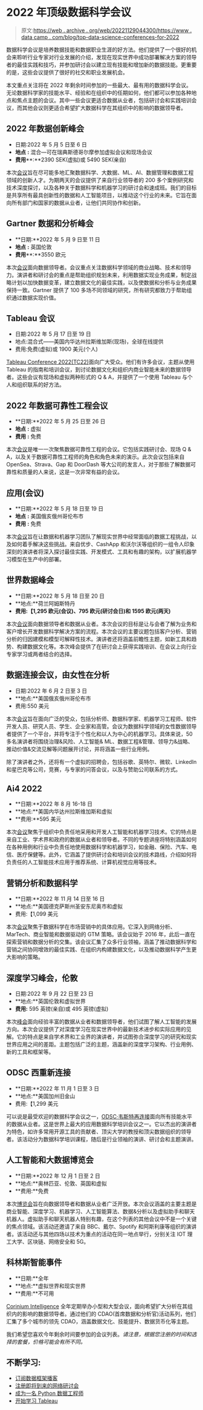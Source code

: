 # 2022 年顶级数据科学会议

> 原文:[https://web . archive . org/web/20221129044300/https://www . data camp . com/blog/top-data-science-conferences-for-2022](https://web.archive.org/web/20221129044300/https://www.datacamp.com/blog/top-data-science-conferences-for-2022)

数据科学会议是培养数据技能和数据职业生涯的好方法。他们提供了一个很好的机会来聆听行业专家对行业发展的介绍，发现在现实世界中成功部署解决方案的领导者的最佳实践和技巧，并参加研讨会以建立现有技能和增加新的数据技能。更重要的是，这些会议提供了很好的社交和职业发展机会。

本文重点关注将在 2022 年剩余时间参加的一些最大、最有用的数据科学会议。无论数据科学家的技能水平、经验和在组织中的任期如何，他们都可以参加各种地点和焦点主题的会议。其中一些会议更适合数据从业者，包括研讨会和实践培训会议，而其他会议则更适合希望扩大数据科学在其组织中的影响的数据领导者。

## 2022 年数据创新峰会

*   日期:2022 年 5 月 5 日至 6 日
*   **地点** **:** 混合—可在瑞典斯德哥尔摩参加虚拟会议和现场会议
*   **费用****:**2390 SEK(虚拟)或 5490 SEK(亲自)

本次[会议](https://web.archive.org/web/20220529053721/https://datainnovationsummit.com/)旨在尽可能多地汇聚数据科学、大数据、ML、AI、数据管理和数据工程领域的创新人才。为期两天的会议提供了来自行业领导者的 200 多个案例研究和技术深度探讨，以及各种关于数据科学和机器学习的研讨会和速成班。我们的目标是共享所有最具创新性的数据和人工智能项目，以推动这个行业的未来。它旨在面向所有部门和国家的数据从业者，让他们共同协作和创新。

## Gartner 数据和分析峰会

*   **日期:**2022 年 5 月 9 日至 11 日
*   **地点** **:** 英国伦敦
*   **费用****:**3550 欧元

本次[会议](https://web.archive.org/web/20220529053721/https://www.gartner.com/en/conferences/emea/data-analytics-uk)面向数据领导者。会议重点关注数据科学领域的商业战略、技术和领导力。演讲者和研讨会的重点是帮助组织规划未来，利用数据实现业务成果，制定战略计划以加快数据变革，建立数据文化的最佳实践，以及使数据和分析与业务成果保持一致。Gartner 提供了 100 多场不同领域的研究，所有研究都致力于帮助组织通过数据实现价值。

## Tableau 会议

*   日期:2022 年 5 月 17 日至 19 日
*   地点:混合式——美国内华达州拉斯维加斯(现场)，全球在线提供
*   费用:免费(虚拟)或 1900 美元(个人)

[Tableau Conference 2022(TC22)](https://web.archive.org/web/20220529053721/https://www.tableau.com/events/conference)面向广大受众。他们有许多会议，主题从使用 Tableau 的指南和培训会议，到讨论数据文化和组织内商业智能未来的数据领导者。这些会议有现场和虚拟两种形式的 Q & A，并提供了一个使用 Tableau 与个人和组织联系的好方法。

## 2022 年数据可靠性工程会议

*   **日期:**2022 年 5 月 25 日至 26 日
*   **地点** **:** 虚拟
*   **费用** **:** 免费

本次[会议](https://web.archive.org/web/20220529053721/https://drecon.org/#register)是唯一一次聚焦数据可靠性工程的会议。它包括实践研讨会、现场 Q & A，以及关于数据可靠性工程师的角色和角色未来的演示。此次会议包括来自 OpenSea、Strava、Gap 和 DoorDash 等大公司的发言人，对于那些了解数据可靠性和质量的人来说，这是一次非常有益的会议。

## 应用(会议)

*   **日期:**2022 年 5 月 18 日至 19 日
*   **地点** **:** 美国俄亥俄州哥伦布市
*   **费用** **:** 免费

本次[会议](https://web.archive.org/web/20220529053721/https://www.applyconf.com/)旨在让数据和机器学习团队了解现实世界中经常面临的数据工程挑战，以及如何着手解决这些挑战。来自优步、CashApp 和沃尔沃等组织的一组令人印象深刻的演讲者将深入探讨最佳实践、开发模式、工具和有趣的架构，以扩展机器学习模型在生产中的部署。

## 世界数据峰会

*   **日期:**2022 年 5 月 18 日至 20 日
*   **地点:**荷兰阿姆斯特丹
*   **费用:【1,295 欧元(会议)、795 欧元(研讨会日)和 1595 欧元(两天)**

本次[会议](https://web.archive.org/web/20220529053721/https://worlddatasummit.com/)面向数据领导者和数据从业者。本次会议的目标是让与会者了解为业务和客户增长开发数据科学解决方案的流程。本次会议的主要议题包括客户分析、营销分析的归因建模和模型可解释性技术。演讲者还将涵盖前瞻性主题，如新工具和趋势、构建数据文化等。本次峰会提供了在研讨会上获得实践培训、在会议上向行业专家学习或两者结合的选择。

## 数据连接会议，由女性在分析

*   日期:2022 年 6 月 2 日至 3 日
*   **地点:**美国俄亥俄州哥伦布市
*   费用:550 美元

本次[会议](https://web.archive.org/web/20220529053721/https://www.dataconnectconf.com/)旨在面向广泛的受众，包括分析师、数据科学家、机器学习工程师、软件开发人员、研究人员、学生、企业家和高管。会议为数据科学领域的女性数据领导者提供了一个平台，并将专注于个性化和以人为中心的机器学习。具体来说，50 多名演讲者将围绕治理&风险、人工智能& ML、数据工程&管理、领导力&战略、推动价值&交流见解等问题展开讨论，并将涵盖一些行业用例。

除了演讲者之外，还将有一个虚拟的招聘会，包括谷歌、英特尔、微软、LinkedIn 和星巴克等公司，竞赛，与专家的问答会议，以及与赞助公司联系的方式。

## Ai4 2022

*   **日期:**2022 年 8 月 16-18 日
*   **地点:**美国内华达州拉斯维加斯和虚拟
*   **费用:**595 美元

本次[会议](https://web.archive.org/web/20220529053721/https://ai4.io/usa/)聚焦于组织中负责任地采用和开发人工智能和机器学习技术。它的特点是来自工业、学术界和政府的数据从业者和领导者。不同的专题讲座将特别涵盖如何在各种用例和行业中负责任地使用数据科学和机器学习，如金融、保险、汽车、电信、医疗保健等。此外，它涵盖了提供研讨会和培训会议的技术路线，介绍如何将负责任的人工智能技术应用于推荐系统、计算机视觉应用等技术。

## 营销分析和数据科学

*   **日期:**2022 年 11 月 14 日至 16 日
*   **地点:**美国德克萨斯州圣安东尼奥市和虚拟
*   费用:【1,099 美元

本次[会议](https://web.archive.org/web/20220529053721/https://informaconnect.com/marketing-analytics-data-science/)聚焦于数据科学在市场营销中的具体应用。它深入到网络分析、MarTech、商业智能和数据驱动的 GTM 策略。该会议始于 2016 年，此后一直在探索营销和数据分析的交集。该会议汇集了众多行业领袖，涵盖了推动数据科学和营销之间协同增效的最佳实践、在组织内构建数据文化，以及推动数据科学产生更大影响的策略。

## 深度学习峰会，伦敦

*   日期:2022 年 9 月 22 日至 23 日
*   **地点:**英国伦敦和虚拟世界
*   **费用:** 595 英镑(亲自)或 495 英镑(虚拟)

本次[峰会](https://web.archive.org/web/20220529053721/https://www.re-work.co/events/deep-learning-summit-london-2022)面向经验丰富的数据从业者和数据领导者，他们试图了解人工智能的发展方向。本次会议提供了对深度学习在现实世界中的最新技术进步和实际应用的见解。它的特点是来自学术界和工业界的演讲者，并试图弥合深度学习的研究和现实世界应用之间的差距。主题包括广泛的主题，涵盖新的深度学习架构、行业用例、新的工具和框架等。

## ODSC 西重新连接

*   **日期:**2022 年 11 月 1 日至 3 日
*   **地点:**美国加州旧金山
*   费用:【1,299 美元

可以说是最受欢迎的数据科学会议之一，[ODSC·韦斯特再连接](https://web.archive.org/web/20220529053721/https://odsc.com/california/)面向所有技能水平的数据从业者。这是世界上最大的应用数据科学培训会议之一。它以杰出的演讲者为特色，如许多常用开源工具的贡献者、顶尖大学的教授和顶尖数据组织的领导者。该活动分为数据科学培训课程，随后是行业领袖的演讲、研讨会和主题演讲。

## 人工智能和大数据博览会

*   **日期:**2022 年 12 月 1 日至 2 日
*   **地点:**奥林匹亚、伦敦、英国和虚拟
*   **费用:**免费

本次[博览会](https://web.archive.org/web/20220529053721/https://www.ai-expo.net/global/)旨在向数据领导者和数据从业者广泛开放。本次会议涵盖的主要主题是商业智能、深度学习、机器学习、人工智能算法、数据&分析以及虚拟助手和聊天机器人。虚拟助手和聊天机器人特别有趣，在这个列表的其他会议中不是一个关键的焦点领域。该活动还邀请了来自 BBC、戴尔、Spotify 和阿斯利康等组织的演讲者。该活动还与其他四场以技术为重点的活动在同一地点举行，分别关注 IOT 理工大学、区块链、网络安全和 5G。

## 科林斯智能事件

*   **日期:**全年
*   **地点:**虚拟世界和现实世界
*   **费用:**不可用

[Corinium Intelligence](https://web.archive.org/web/20220529053721/https://www.coriniumintelligence.com/global-events) 全年定期举办小型和大型会议，面向希望扩大分析在其组织内的影响的数据领导者。通过他们的 CDAO(首席数据和分析官)活动系列，他们汇集了多个城市的领先 CDAO，涵盖数据文化、技能提升、数据货币化等主题。

我们希望您喜欢今年剩余时间要参加的会议列表。*请注意，根据您注册的时间和选择的套餐，价格可能会有所不同。*

## 不断学习:

*   [订阅数据框架播客](https://web.archive.org/web/20220529053721/https://www.datacamp.com/podcast)
*   [注册即将到来的网络研讨会](https://web.archive.org/web/20220529053721/https://www.datacamp.com/webinars)
*   [成为一名 Python 数据工程师](https://web.archive.org/web/20220529053721/https://www.datacamp.com/tracks/data-engineer-with-python)
*   [开始学习 Tableau](https://web.archive.org/web/20220529053721/https://www.datacamp.com/tracks/tableau-fundamentals)